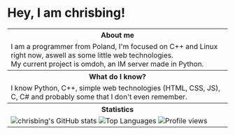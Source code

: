 # Hey, I am chrisbing!
<table>
  <tr>
    <th>About me</th>
  </tr>
  <tr>
    <td>I am a programmer from Poland, I'm focused on C++ and Linux right now, aswell as some little web technologies.<br>My current project is omdoh, an IM server made in Python.</td>
  </tr>
  <tr>
    <th>What do I know?</th>
  </tr>
  <tr>
    <td>I know Python, C++, simple web technologies (HTML, CSS, JS), C, C# and probably some that I don't even remember.</td>
  </tr>
  <tr>
    <th>Statistics</th>
  </tr>
  <tr>
    <td><img src="https://github-readme-stats.vercel.app/api?username=bingchris&show_icons=true&theme=dark&refr2" alt="chrisbing's GitHub stats">
    <img src="https://github-readme-stats.vercel.app/api/top-langs/?username=bingchris&theme=dark&refr2" alt="Top Languages">
    <img src="https://komarev.com/ghpvc/?username=Tarvey&color=orange" alt="Profile views"></td>
  </tr>
</table>
